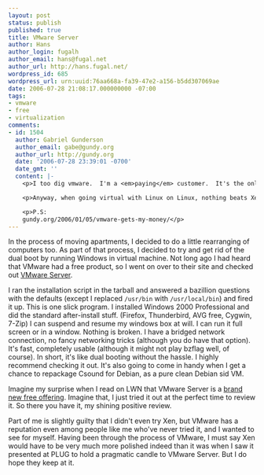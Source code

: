 ```yaml
---
layout: post
status: publish
published: true
title: VMware Server
author: Hans
author_login: fugalh
author_email: hans@fugal.net
author_url: http://hans.fugal.net/
wordpress_id: 685
wordpress_url: urn:uuid:76aa668a-fa39-47e2-a156-b5dd307069ae
date: 2006-07-28 21:08:17.000000000 -07:00
tags:
- vmware
- free
- virtualization
comments:
- id: 1504
  author: Gabriel Gunderson
  author_email: gabe@gundy.org
  author_url: http://gundy.org
  date: '2006-07-28 23:39:01 -0700'
  date_gmt: ''
  content: |-
    <p>I too dig vmware.  I'm a <em>paying</em> customer.  It's the only way I'll run windows.  I make two base images.  One fresh install and another with any applications that I may need.  Rather then reinstall Windows when it gets messed up beyond repair, I just go back to that clean state.  I really only use Windows to test interoperability with Linux any more.</p>

    <p>Anyway, when going virtual with Linux on Linux, nothing beats Xen.  It's everything that you like about Linux applied to virtualization.  You get clean command-line tools, transparency, script-ability, total control and it's Open Source.  Your guilt serves you well ;)</p>

    <p>P.S:
    gundy.org/2006/01/05/vmware-gets-my-money/</p>
---
```

<p>In the process of moving apartments, I decided to do a little rearranging of
computers too. As part of that process, I decided to try and get rid of the
dual boot by running Windows in virtual machine. Not long ago I had heard that
VMware had a free product, so I went on over to their site and checked out
<a href="http://www.vmware.com/products/server/">VMware Server</a>.</p>

<p>I ran the installation script in the tarball and answered a bazillion questions
with the defaults (except I replaced <code>/usr/bin</code> with <code>/usr/local/bin</code>) and
fired it up. This is one slick program. I installed Windows 2000 Professional
and did the standard after-install stuff. (Firefox, Thunderbird, AVG free,
Cygwin, 7-Zip) I can suspend and resume my windows box at will. I can run it
full screen or in a window. Nothing is broken. I have a bridged network
connection, no fancy networking tricks (although you do have that option). It's
fast, completely usable (although it might not play bzflag well, of course). In
short, it's like dual booting without the hassle. I highly recommend checking
it out. It's also going to come in handy when I get a chance to repackage
Csound for Debian, as a pure clean Debian sid VM.</p>

<p>Imagine my surprise when I read on LWN that VMware Server is a <a href="http://www.vmware.com/news/releases/server.html">brand new free
offering</a>. Imagine that, I
just tried it out at the perfect time to review it. So there you have it, my
shining positive review. </p>

<p>Part of me is slightly guilty that I didn't even try Xen, but VMware has a
reputation even among people like me who've never tried it, and I wanted to see
for myself. Having been through the process of VMware, I must say Xen would
have to be very much more polished indeed than it was when I saw it presented
at PLUG to hold a pragmatic candle to VMware Server. But I do hope they keep at
it.</p>
